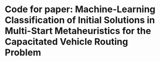 # Code for paper: Machine-Learning Classification of Initial Solutions in Multi-Start Metaheuristics for the Capacitated Vehicle Routing Problem
